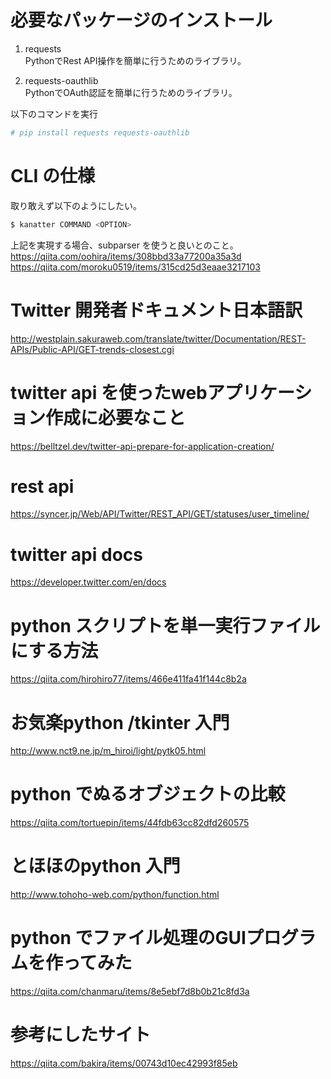 # 必要なパッケージのインストール

1. requests  
PythonでRest API操作を簡単に行うためのライブラリ。

2. requests-oauthlib  
PythonでOAuth認証を簡単に行うためのライブラリ。

以下のコマンドを実行
```sh
# pip install requests requests-oauthlib
```



# CLI の仕様
取り敢えず以下のようにしたい。
```py
$ kanatter COMMAND <OPTION>
```
上記を実現する場合、subparser を使うと良いとのこと。
https://qiita.com/oohira/items/308bbd33a77200a35a3d
https://qiita.com/moroku0519/items/315cd25d3eaae3217103








# Twitter 開発者ドキュメント日本語訳
http://westplain.sakuraweb.com/translate/twitter/Documentation/REST-APIs/Public-API/GET-trends-closest.cgi



# twitter api を使ったwebアプリケーション作成に必要なこと
https://belltzel.dev/twitter-api-prepare-for-application-creation/



# rest api
https://syncer.jp/Web/API/Twitter/REST_API/GET/statuses/user_timeline/


# twitter api docs
https://developer.twitter.com/en/docs







# python スクリプトを単一実行ファイルにする方法
https://qiita.com/hirohiro77/items/466e411fa41f144c8b2a

# お気楽python /tkinter 入門
http://www.nct9.ne.jp/m_hiroi/light/pytk05.html

# python でぬるオブジェクトの比較
https://qiita.com/tortuepin/items/44fdb63cc82dfd260575



# とほほのpython 入門
http://www.tohoho-web.com/python/function.html


# python でファイル処理のGUIプログラムを作ってみた
https://qiita.com/chanmaru/items/8e5ebf7d8b0b21c8fd3a





# 参考にしたサイト
https://qiita.com/bakira/items/00743d10ec42993f85eb
